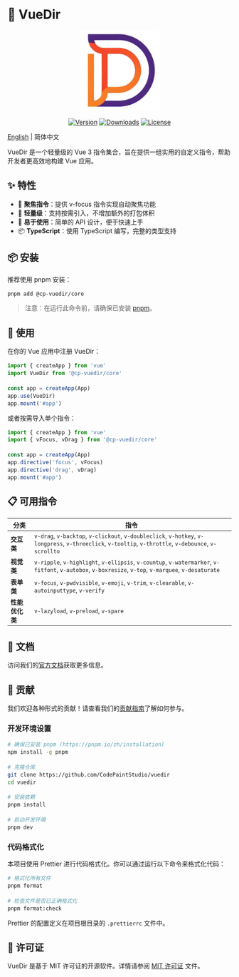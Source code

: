 # 📡 VueDir

<p align="center">
  <img width="180" src="./docs/public/logo.jpg" alt="VueDir logo">
</p>

<p align="center">
  <a href="https://www.npmjs.com/package/@cp-vuedir/core"><img src="https://img.shields.io/npm/v/@cp-vuedir/core.svg" alt="Version"></a>
  <a href="https://www.npmjs.com/package/@cp-vuedir/core"><img src="https://img.shields.io/npm/dm/@cp-vuedir/core.svg" alt="Downloads"></a>
  <a href="https://github.com/CodePaintStudio/vuedir/blob/main/LICENSE"><img src="https://img.shields.io/npm/l/@cp-vuedir/core.svg" alt="License"></a>
</p>

[English](./README.md) | 简体中文

VueDir 是一个轻量级的 Vue 3 指令集合，旨在提供一组实用的自定义指令，帮助开发者更高效地构建 Vue 应用。

## ✨ 特性

- 🎯 **聚焦指令**：提供 v-focus 指令实现自动聚焦功能
- 🎨 **轻量级**：支持按需引入，不增加额外的打包体积
- 🔧 **易于使用**：简单的 API 设计，便于快速上手
- 📦 **TypeScript**：使用 TypeScript 编写，完整的类型支持

## 📦 安装

推荐使用 pnpm 安装：

```bash
pnpm add @cp-vuedir/core
```

> 注意：在运行此命令前，请确保已安装 [pnpm](https://pnpm.io/zh/installation)。

## 🚀 使用

在你的 Vue 应用中注册 VueDir：

```ts
import { createApp } from 'vue'
import VueDir from '@cp-vuedir/core'

const app = createApp(App)
app.use(VueDir)
app.mount('#app')
```

或者按需导入单个指令：

```ts
import { createApp } from 'vue'
import { vFocus, vDrag } from '@cp-vuedir/core'

const app = createApp(App)
app.directive('focus', vFocus)
app.directive('drag', vDrag)
app.mount('#app')
```

## 📋 可用指令

| 分类 | 指令 |
|----------|------------|
| **交互类** | `v-drag`, `v-backtop`, `v-clickout`, `v-doubleclick`, `v-hotkey`, `v-longpress`, `v-threeclick`, `v-tooltip`, `v-throttle`, `v-debounce`, `v-scrollto` |
| **视觉类** | `v-ripple`, `v-highlight`, `v-ellipsis`, `v-countup`, `v-watermarker`, `v-fitfont`, `v-autobox`, `v-boxresize`, `v-top`, `v-marquee`, `v-desaturate` |
| **表单类** | `v-focus`, `v-pwdvisible`, `v-emoji`, `v-trim`, `v-clearable`, `v-autoinputtype`, `v-verify` |
| **性能优化类** | `v-lazyload`, `v-preload`, `v-spare` |

## 📖 文档

访问我们的[官方文档](https://vuedir.feashow.cn/)获取更多信息。

## 🤝 贡献

我们欢迎各种形式的贡献！请查看我们的[贡献指南](./CONTRIBUTING.md)了解如何参与。

### 开发环境设置

```bash
# 确保已安装 pnpm (https://pnpm.io/zh/installation)
npm install -g pnpm

# 克隆仓库
git clone https://github.com/CodePaintStudio/vuedir
cd vuedir

# 安装依赖
pnpm install

# 启动开发环境
pnpm dev
```

### 代码格式化

本项目使用 Prettier 进行代码格式化。你可以通过运行以下命令来格式化代码：

```bash
# 格式化所有文件
pnpm format

# 检查文件是否已正确格式化
pnpm format:check
```

Prettier 的配置定义在项目根目录的 `.prettierrc` 文件中。

## 📄 许可证

VueDir 是基于 MIT 许可证的开源软件。详情请参阅 [MIT 许可证](https://github.com/CodePaintStudio/codepaint/blob/main/LICENSE) 文件。
